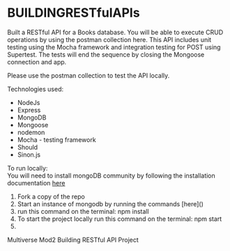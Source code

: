 # BUILDINGRESTfulAPIs
Built a RESTful API for a Books database. You will be able to execute CRUD operations by using the postman collection here. 
This API includes unit testing using the Mocha framework and integration testing for POST using Supertest. The tests will end the sequence by closing the Mongoose connection and app. 

Please use the postman collection to test the API locally. 

Technologies used: 
<ul>
<li>NodeJs</li>
<li>Express</li>
<li>MongoDB</li>
<li>Mongoose</li>
<li>nodemon</li>
<li>Mocha - testing framework</li>
<li>Should</li>
<li>Sinon.js</li>
</ul>

To run locally:
<br>
You will need to install mongoDB community by following the installation documentation [here](https://www.mongodb.com/try/download/community)

<ol>
<li>Fork a copy of the repo</li>
<li> Start an instance of mongodb by running the commands [here]()</li>
<li>run this command on the terminal: npm install </li>
<li>To start the project locally run this command on the terminal: npm start</li>
<li></li>
</ol>
Multiverse Mod2 Building RESTful API Project


